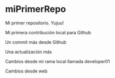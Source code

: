 # miPrimerRepo

Mi primer repositorio. Yujuu!

Mi primera contribución local para Github

Un commit más desde Github

Una actualización más

Cambios desde mi rama local llamada developer01

Cambios desde web